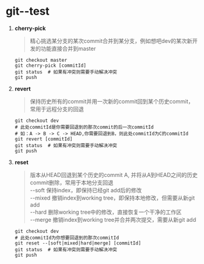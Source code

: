 # git--test

1. **cherry-pick** 
   > 精心挑选某分支的某次commit合并到某分支，例如想吧dev的某次新开发的功能直接合并到master
   ```shell
   git checkout master
   git cherry-pick [commitId]
   git status  # 如果有冲突则需要手动解决冲突
   git push
   ```
   
2. **revert**
   > 保持历史所有的commit并用一次新的commit回到某个历史commit，常用于远程分支的回退
   ```shell
   git checkout dev
   # 此处commitId是你需要回退到的那次commit的后一次commitId
   # 如：A -> B -> C -> HEAD,你需要回退到B，则此处commitId为C的commitId
   git revert [commitId] 
   git status  # 如果有冲突则需要手动解决冲突
   git push
   ```
   
3. **reset**
   > 版本从HEAD回退到某个历史的commit A, 并将从A到HEAD之间的历史commit删除，常用于本地分支回退  
     --soft  保持index，即保持已经git add后的修改  
     --mixed 撤销index到working tree，即保持本地修改，但需要从新git add  
     --hard  删除working tree中的修改，直接恢复一个干净的工作区  
     --merge 撤销index到working tree并合并两次提交，需要从新git add
   ```shell
   git checkout dev
   # 此处commitId为你想要回退到的那次commitId
   git reset --[soft|mixed|hard|merge] [commitId] 
   git status  # 如果有冲突则需要手动解决冲突
   git push
   ```